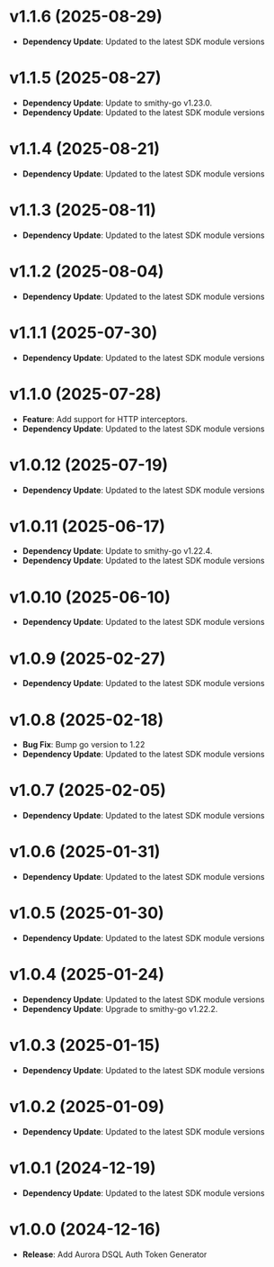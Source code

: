 # v1.1.6 (2025-08-29)

* **Dependency Update**: Updated to the latest SDK module versions

# v1.1.5 (2025-08-27)

* **Dependency Update**: Update to smithy-go v1.23.0.
* **Dependency Update**: Updated to the latest SDK module versions

# v1.1.4 (2025-08-21)

* **Dependency Update**: Updated to the latest SDK module versions

# v1.1.3 (2025-08-11)

* **Dependency Update**: Updated to the latest SDK module versions

# v1.1.2 (2025-08-04)

* **Dependency Update**: Updated to the latest SDK module versions

# v1.1.1 (2025-07-30)

* **Dependency Update**: Updated to the latest SDK module versions

# v1.1.0 (2025-07-28)

* **Feature**: Add support for HTTP interceptors.
* **Dependency Update**: Updated to the latest SDK module versions

# v1.0.12 (2025-07-19)

* **Dependency Update**: Updated to the latest SDK module versions

# v1.0.11 (2025-06-17)

* **Dependency Update**: Update to smithy-go v1.22.4.
* **Dependency Update**: Updated to the latest SDK module versions

# v1.0.10 (2025-06-10)

* **Dependency Update**: Updated to the latest SDK module versions

# v1.0.9 (2025-02-27)

* **Dependency Update**: Updated to the latest SDK module versions

# v1.0.8 (2025-02-18)

* **Bug Fix**: Bump go version to 1.22
* **Dependency Update**: Updated to the latest SDK module versions

# v1.0.7 (2025-02-05)

* **Dependency Update**: Updated to the latest SDK module versions

# v1.0.6 (2025-01-31)

* **Dependency Update**: Updated to the latest SDK module versions

# v1.0.5 (2025-01-30)

* **Dependency Update**: Updated to the latest SDK module versions

# v1.0.4 (2025-01-24)

* **Dependency Update**: Updated to the latest SDK module versions
* **Dependency Update**: Upgrade to smithy-go v1.22.2.

# v1.0.3 (2025-01-15)

* **Dependency Update**: Updated to the latest SDK module versions

# v1.0.2 (2025-01-09)

* **Dependency Update**: Updated to the latest SDK module versions

# v1.0.1 (2024-12-19)

* **Dependency Update**: Updated to the latest SDK module versions

# v1.0.0 (2024-12-16)

* **Release**: Add Aurora DSQL Auth Token Generator

